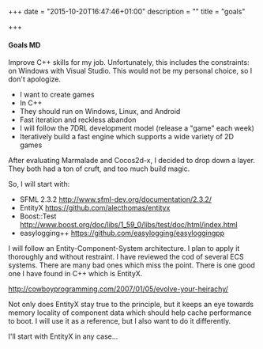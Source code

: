 +++
date = "2015-10-20T16:47:46+01:00"
description = ""
title = "goals"

+++

#### Goals MD

Improve C++ skills for my job. Unfortunately, this includes the constraints: on Windows with Visual Studio. This would not be my personal choice, so I don't apologize.

* I want to create games
* In C++
* They should run on Windows, Linux, and Android
* Fast iteration and reckless abandon
* I will follow the 7DRL development model (release a "game" each week)
* Iteratively build a fast engine which supports a wide variety of 2D games

After evaluating Marmalade and Cocos2d-x, I decided to drop down a layer. They both had a ton of cruft, and too much build magic.

So, I will start with:

* SFML 2.3.2 http://www.sfml-dev.org/documentation/2.3.2/
* EntityX https://github.com/alecthomas/entityx
* Boost::Test http://www.boost.org/doc/libs/1_59_0/libs/test/doc/html/index.html
* easylogging++ https://github.com/easylogging/easyloggingpp

I will follow an Entity-Component-System architecture. I plan to apply it thoroughly and without restraint. I have reviewed the cod of several ECS systems. There are many bad ones which miss the point. There is one good one I have found in C++ which is EntityX.

http://cowboyprogramming.com/2007/01/05/evolve-your-heirachy/

Not only does EntityX stay true to the principle, but it keeps an eye towards memory locality of component data which should help cache performance to boot. I will use it as a reference, but I also want to do it differently.

I'll start with EntityX in any case...

